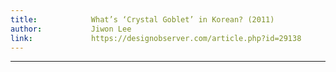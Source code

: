 ```yaml
---
title:            What’s ‘Crystal Goblet’ in Korean? (2011)
author:           Jiwon Lee
link:             https://designobserver.com/article.php?id=29138
---
```

---
